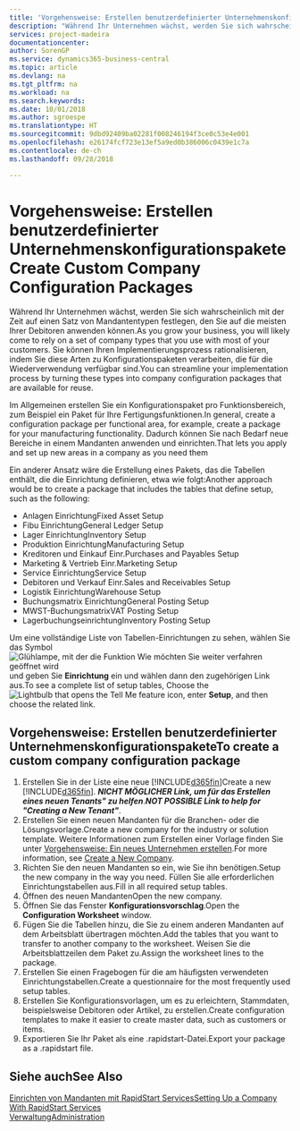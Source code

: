 ```yaml
---
title: 'Vorgehensweise: Erstellen benutzerdefinierter Unternehmenskonfigurationspakete | Microsoft Docs'
description: "Während Ihr Unternehmen wächst, werden Sie sich wahrscheinlich mit der Zeit auf einen Satz von Mandantentypen festlegen, den Sie auf die meisten Ihrer Debitoren anwenden können. Sie können Ihren Implementierungsprozess rationalisieren, indem Sie diese Arten zu Konfigurationspaketen verarbeiten, die für die Wiederverwendung verfügbar sind."
services: project-madeira
documentationcenter: 
author: SorenGP
ms.service: dynamics365-business-central
ms.topic: article
ms.devlang: na
ms.tgt_pltfrm: na
ms.workload: na
ms.search.keywords: 
ms.date: 10/01/2018
ms.author: sgroespe
ms.translationtype: HT
ms.sourcegitcommit: 9dbd92409ba02281f008246194f3ce0c53e4e001
ms.openlocfilehash: e26174fcf723e13ef5a9ed0b386006c0439e1c7a
ms.contentlocale: de-ch
ms.lasthandoff: 09/28/2018

---
```

# <a name="create-custom-company-configuration-packages"></a><span data-ttu-id="d78b9-104">Vorgehensweise: Erstellen benutzerdefinierter Unternehmenskonfigurationspakete</span><span class="sxs-lookup"><span data-stu-id="d78b9-104">Create Custom Company Configuration Packages</span></span>
<span data-ttu-id="d78b9-105">Während Ihr Unternehmen wächst, werden Sie sich wahrscheinlich mit der Zeit auf einen Satz von Mandantentypen festlegen, den Sie auf die meisten Ihrer Debitoren anwenden können.</span><span class="sxs-lookup"><span data-stu-id="d78b9-105">As you grow your business, you will likely come to rely on a set of company types that you use with most of your customers.</span></span> <span data-ttu-id="d78b9-106">Sie können Ihren Implementierungsprozess rationalisieren, indem Sie diese Arten zu Konfigurationspaketen verarbeiten, die für die Wiederverwendung verfügbar sind.</span><span class="sxs-lookup"><span data-stu-id="d78b9-106">You can streamline your implementation process by turning these types into company configuration packages that are available for reuse.</span></span>  

<span data-ttu-id="d78b9-107">Im Allgemeinen erstellen Sie ein Konfigurationspaket pro Funktionsbereich, zum Beispiel ein Paket für Ihre Fertigungsfunktionen.</span><span class="sxs-lookup"><span data-stu-id="d78b9-107">In general, create a configuration package per functional area, for example, create a package for your manufacturing functionality.</span></span> <span data-ttu-id="d78b9-108">Dadurch können Sie nach Bedarf neue Bereiche in einem Mandanten anwenden und einrichten.</span><span class="sxs-lookup"><span data-stu-id="d78b9-108">That lets you apply and set up new areas in a company as you need them</span></span>  

<span data-ttu-id="d78b9-109">Ein anderer Ansatz wäre die Erstellung eines Pakets, das die Tabellen enthält, die die Einrichtung definieren, etwa wie folgt:</span><span class="sxs-lookup"><span data-stu-id="d78b9-109">Another approach would be to create a package that includes the tables that define setup, such as the following:</span></span>  

-   <span data-ttu-id="d78b9-110">Anlagen Einrichtung</span><span class="sxs-lookup"><span data-stu-id="d78b9-110">Fixed Asset Setup</span></span>  
-   <span data-ttu-id="d78b9-111">Fibu Einrichtung</span><span class="sxs-lookup"><span data-stu-id="d78b9-111">General Ledger Setup</span></span>  
-   <span data-ttu-id="d78b9-112">Lager Einrichtung</span><span class="sxs-lookup"><span data-stu-id="d78b9-112">Inventory Setup</span></span>  
-   <span data-ttu-id="d78b9-113">Produktion Einrichtung</span><span class="sxs-lookup"><span data-stu-id="d78b9-113">Manufacturing Setup</span></span>  
-   <span data-ttu-id="d78b9-114">Kreditoren und Einkauf Einr.</span><span class="sxs-lookup"><span data-stu-id="d78b9-114">Purchases and Payables Setup</span></span>  
-   <span data-ttu-id="d78b9-115">Marketing & Vertrieb Einr.</span><span class="sxs-lookup"><span data-stu-id="d78b9-115">Marketing Setup</span></span>  
-   <span data-ttu-id="d78b9-116">Service Einrichtung</span><span class="sxs-lookup"><span data-stu-id="d78b9-116">Service Setup</span></span>  
-   <span data-ttu-id="d78b9-117">Debitoren und Verkauf Einr.</span><span class="sxs-lookup"><span data-stu-id="d78b9-117">Sales and Receivables Setup</span></span>  
-   <span data-ttu-id="d78b9-118">Logistik Einrichtung</span><span class="sxs-lookup"><span data-stu-id="d78b9-118">Warehouse Setup</span></span>  
-   <span data-ttu-id="d78b9-119">Buchungsmatrix Einrichtung</span><span class="sxs-lookup"><span data-stu-id="d78b9-119">General Posting Setup</span></span>  
-   <span data-ttu-id="d78b9-120">MWST-Buchungsmatrix</span><span class="sxs-lookup"><span data-stu-id="d78b9-120">VAT Posting Setup</span></span>  
-   <span data-ttu-id="d78b9-121">Lagerbuchungseinrichtung</span><span class="sxs-lookup"><span data-stu-id="d78b9-121">Inventory Posting Setup</span></span>  

<span data-ttu-id="d78b9-122">Um eine vollständige Liste von Tabellen-Einrichtungen zu sehen, wählen Sie das Symbol ![Glühlampe, mit der die Funktion Wie möchten Sie weiter verfahren geöffnet wird](media/ui-search/search_small.png "Wie möchten Sie weiter verfahren") und geben Sie **Einrichtung** ein und wählen dann den zugehörigen Link aus.</span><span class="sxs-lookup"><span data-stu-id="d78b9-122">To see a complete list of setup tables, Choose the ![Lightbulb that opens the Tell Me feature](media/ui-search/search_small.png "Tell me what you want to do") icon, enter **Setup**, and then choose the related link.</span></span>  

## <a name="to-create-a-custom-company-configuration-package"></a><span data-ttu-id="d78b9-123">Vorgehensweise: Erstellen benutzerdefinierter Unternehmenskonfigurationspakete</span><span class="sxs-lookup"><span data-stu-id="d78b9-123">To create a custom company configuration package</span></span>  
1.  <span data-ttu-id="d78b9-124">Erstellen Sie in der Liste eine neue [!INCLUDE[d365fin](includes/d365fin_md.md)]</span><span class="sxs-lookup"><span data-stu-id="d78b9-124">Create a new [!INCLUDE[d365fin](includes/d365fin_md.md)].</span></span> <span data-ttu-id="d78b9-125">***NICHT MÖGLICHER Link, um für das Erstellen eines neuen Tenants" zu helfen***.</span><span class="sxs-lookup"><span data-stu-id="d78b9-125">***NOT POSSIBLE Link to help for "Creating a New Tenant"***.</span></span>   
2.  <span data-ttu-id="d78b9-126">Erstellen Sie einen neuen Mandanten für die Branchen- oder die Lösungsvorlage.</span><span class="sxs-lookup"><span data-stu-id="d78b9-126">Create a new company for the industry or solution template.</span></span> <span data-ttu-id="d78b9-127">Weitere Informationen zum Erstellen einer Vorlage finden Sie unter [Vorgehensweise: Ein neues Unternehmen  erstellen](admin-how-to-create-a-new-company.md).</span><span class="sxs-lookup"><span data-stu-id="d78b9-127">For more information, see [Create a New Company](admin-how-to-create-a-new-company.md).</span></span>  
3.  <span data-ttu-id="d78b9-128">Richten Sie den neuen Mandanten so ein, wie Sie ihn benötigen.</span><span class="sxs-lookup"><span data-stu-id="d78b9-128">Setup the new company in the way you need.</span></span> <span data-ttu-id="d78b9-129">Füllen Sie alle erforderlichen Einrichtungstabellen aus.</span><span class="sxs-lookup"><span data-stu-id="d78b9-129">Fill in all required setup tables.</span></span>  
4.  <span data-ttu-id="d78b9-130">Öffnen des neuen Mandanten</span><span class="sxs-lookup"><span data-stu-id="d78b9-130">Open the new company.</span></span>
5. <span data-ttu-id="d78b9-131">Öffnen Sie das Fenster **Konfigurationsvorschlag**.</span><span class="sxs-lookup"><span data-stu-id="d78b9-131">Open the **Configuration Worksheet** window.</span></span>  
6.  <span data-ttu-id="d78b9-132">Fügen Sie die Tabellen hinzu, die Sie zu einem anderen Mandanten auf dem Arbeitsblatt übertragen möchten.</span><span class="sxs-lookup"><span data-stu-id="d78b9-132">Add the tables that you want to transfer to another company to the worksheet.</span></span> <span data-ttu-id="d78b9-133">Weisen Sie die Arbeitsblattzeilen dem Paket zu.</span><span class="sxs-lookup"><span data-stu-id="d78b9-133">Assign the worksheet lines to the package.</span></span>  
7.  <span data-ttu-id="d78b9-134">Erstellen Sie einen Fragebogen für die am häufigsten verwendeten Einrichtungstabellen.</span><span class="sxs-lookup"><span data-stu-id="d78b9-134">Create a questionnaire for the most frequently used setup tables.</span></span>  
8.  <span data-ttu-id="d78b9-135">Erstellen Sie Konfigurationsvorlagen, um es zu erleichtern, Stammdaten, beispielsweise Debitoren oder Artikel, zu erstellen.</span><span class="sxs-lookup"><span data-stu-id="d78b9-135">Create configuration templates to make it easier to create master data, such as customers or items.</span></span>  
9.  <span data-ttu-id="d78b9-136">Exportieren Sie Ihr Paket als eine .rapidstart-Datei.</span><span class="sxs-lookup"><span data-stu-id="d78b9-136">Export your package as a .rapidstart file.</span></span>  

## <a name="see-also"></a><span data-ttu-id="d78b9-137">Siehe auch</span><span class="sxs-lookup"><span data-stu-id="d78b9-137">See Also</span></span>  
[<span data-ttu-id="d78b9-138">Einrichten von Mandanten mit RapidStart Services</span><span class="sxs-lookup"><span data-stu-id="d78b9-138">Setting Up a Company With RapidStart Services</span></span>](admin-set-up-a-company-with-rapidstart.md)  
[<span data-ttu-id="d78b9-139">Verwaltung</span><span class="sxs-lookup"><span data-stu-id="d78b9-139">Administration</span></span>](admin-setup-and-administration.md)

